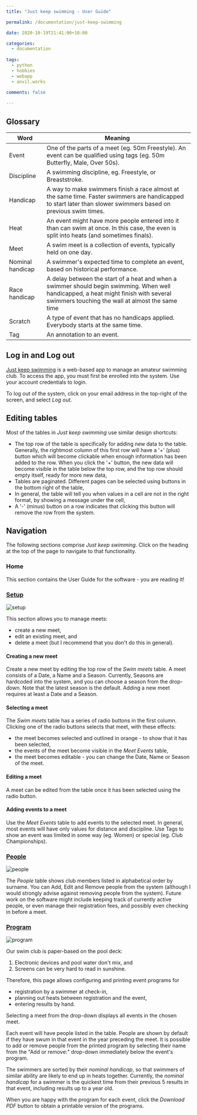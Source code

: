 ```yaml
---
title: "Just keep swimming - User Guide"

permalink: /documentation/just-keep-swimming

date: 2020-10-19T21:41:00+10:00

categories:
  - documentation
  
tags:
  - python
  - hobbies
  - webapp
  - anvil.works
  
comments: false

---
```


## Glossary

| Word       | Meaning                                                                                                                                                          |
|------------|------------------------------------------------------------------------------------------------------------------------------------------------------------------|
| Event      | One of the parts of a meet (eg. 50m Freestyle). An event can be qualified using tags (eg. 50m Butterfly, Male, Over 50s).                                        |
| Discipline | A swimming discipline, eg. Freestyle, or Breaststroke.                                        |
| Handicap   | A way to make swimmers finish a race almost at the same time.  Faster swimmers are handicapped to start later than slower swimmers based on previous swim times. |
| Heat       | An event might have more people entered into it than can swim at once.  In this case, the even is split into heats (and sometimes finals).                       |
| Meet       | A swim meet is a collection of events, typically held on one day.                                                                                                |
| Nominal handicap | A swimmer's expected time to complete an event, based on historical performance.                                                                                            |
| Race handicap | A delay between the start of a heat and when a swimmer should begin swimming. When well handicapped, a heat might finish with several swimmers touching the wall at almost the same time |
| Scratch    | A type of event that has no handicaps applied. Everybody starts at the same time.                                                                                |
| Tag        | An annotation to an event.                                                                                                                                       |


## Log in and Log out

[Just keep swimming](https://just-keep-swimming.anvil.app/) is a web-based app to manage an amateur swimming club. To access the app, you must first be enrolled into the system. Use your account credentials to login.

To log out of the system, click on your email address in the top-right of the screen, and select *Log out*.

## Editing tables

Most of the tables in *Just keep swimming* use similar design shortcuts:

* The top row of the table is specifically for adding new data to the table. Generally, the rightmost column of this first row will have a '+' (plus) button which will become clickable when enough information has been added to the row. When you click the '+' button, the new data will become visible in the table below the top row, and the top row should empty itself, ready for more new data,
* Tables are paginated. Different pages can be selected using buttons in the bottom right of the table,
* In general, the table will tell you when values in a cell are not in the right format, by showing a message under the cell,
* A '-' (minus) button on a row indicates that clicking this button will remove the row from the system.

## Navigation

The following sections comprise *Just keep swimming*. Click on the heading at the top of the page to navigate to that functionality.

### Home

This section contains the User Guide for the software - you are reading it!

### [Setup](https://just-keep-swimming.anvil.app/#setup)

![setup](/assets/images/jks-user-guide/setup.png)

This section allows you to manage meets:
* create a new meet,
* edit an existing meet, and 
* delete a meet (but I recommend that you don't do this in general).

#### Creating a new meet

Create a new meet by editing the top row of the *Swim meets* table. 
A meet consists of a Date, a Name and a Season. Currently, Seasons are hardcoded into the system, and you can choose a season from the drop-down. Note that the latest season is the default. Adding a new meet requires at least a Date and a Season.

#### Selecting a meet

The *Swim meets* table has a series of radio buttons in the first column. Clicking one of the radio buttons selects that meet, with these effects:
* the meet becomes selected and outlined in orange - to show that it has been selected,
* the events of the meet become visible in the *Meet Events* table,
* the meet becomes editable - you can change the Date, Name or Season of the meet.

#### Editing a meet

A meet can be edited from the table once it has been selected using the radio button.

#### Adding events to a meet

Use the *Meet Events* table to add events to the selected meet. In general, most events will have only values for distance and discipline. Use Tags to show an event was limited in some way (eg. Women) or special (eg. Club Championships).

### [People](https://just-keep-swimming.anvil.app/#people)

![people](/assets/images/jks-user-guide/people.png)

The *People* table shows club members listed in alphabetical order by surname. You can Add, Edit and Remove people from the system (although I would strongly advise against removing people from the system).  Future work on the software might include keeping track of currently active people, or even manage their registration fees, and possibly even checking in before a meet.

### [Program](https://just-keep-swimming.anvil.app/#program)

![program](/assets/images/jks-user-guide/program.png)

Our swim club is paper-based on the pool deck:
1. Electronic devices and pool water don't mix, and
2. Screens can be very hard to read in sunshine.

Therefore, this page allows configuring and printing event programs for
* registration by a swimmer at check-in,
* planning out heats between registration and the event,
* entering results by hand.

Selecting a meet from the drop-down displays all events in the chosen meet.

Each event will have people listed in the table. People are shown by default if they have swum in that event in the year preceding the meet. It is possible to add or remove people from the printed program by selecting their name from the "Add or remove:" drop-down immediately below the event's program.

The swimmers are sorted by their *nominal handicap*, so that swimmers of similar ability are likely to end up in heats together. Currently, the *nominal handicap* for a swimmer is the quickest time from their previous 5 results in that event, including results up to a year old.

When you are happy with the program for each event, click the *Download PDF* button to obtain a printable version of the programs.
